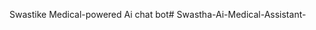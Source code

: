Swastike Medical-powered Ai chat bot#   S w a s t h a - A i - M e d i c a l - A s s i s t a n t -  
 